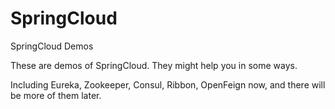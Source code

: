 # SpringCloud
SpringCloud Demos

These are demos of SpringCloud. They might help you in some ways.

Including Eureka, Zookeeper, Consul, Ribbon, OpenFeign now, and there will be more of them later.

